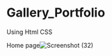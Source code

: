 # Gallery_Portfolio
Using Html CSS 

Home page![Screenshot (32)](https://github.com/user-attachments/assets/8363ffca-0fc9-4fd8-bac8-d75458b56a52)


